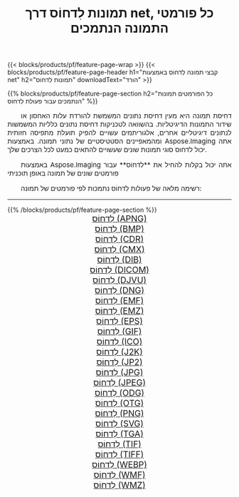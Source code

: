 ﻿---
title: תמונות לִדחוֹס דרך net, כל פורמטי התמונה הנתמכים 
weight: 3920
url: /he/net/compress 
lang: he
langdirlevel: 2
locales: zh-hans,ja,it,ru,de,es,fr,nl,id,lt,pl,pt,vi,tr,ko,zh-hant,ar,hi,th,sv,cs,uk,he
description: באמצעות Aspose.Imaging תוכל בקלות לִדחוֹס תמונות באמצעות net
---

{{< blocks/products/pf/feature-page-wrap >}}
{{< blocks/products/pf/feature-page-header h1="קבצי תמונה לִדחוֹס באמצעות net" h2="תמונות לִדחוֹס" downloadText="הורד" >}}


{{% blocks/products/pf/feature-page-section  h2="כל הפורמטים  תמונות הנתמכים עבור פעולת לִדחוֹס" %}}
<p align="justify" style="text-indent:2em;font-size:15px;">
דחיסת תמונה היא מעין דחיסת נתונים המשמשת להורדת עלות האחסון או שידור התמונות הדיגיטליות. בהשוואה לטכניקות דחיסת נתונים כלליות המשמשות לנתונים דיגיטליים אחרים, אלגוריתמים עשויים להפיק תועלת מתפיסה חזותית ומהמאפיינים הסטטיסטיים של נתוני תמונה.
באמצעות Aspose.Imaging אתה יכול לדחוס סוגי תמונות שונים שעשויים להתאים כמעט לכל הצרכים שלך.
</p>
<p align="justify" style="text-indent:2em;font-size:15px;">
באמצעות Aspose.Imaging אתה יכול בקלות להחיל את **לִדחוֹס** עבור פורמטים שונים של תמונה באופן תוכניתי
</p>
<p align="justify" style="text-indent:2em;font-size:15px;">
רשימה מלאה של פעולות לִדחוֹס נתמכות לפי פורמטים של תמונה:
</p>
<hr/>
{{% /blocks/products/pf/feature-page-section %}}
<div class="container-fluid productfamilypage bg-gray">
    <div class="convertypes bg-gray agp-content section">
        <div class="container">
		<div class="row other-converters" style="gap: 10px;font-size: 19px;text-align:center;">
		    <div class='col-md-2 other-converter remove-lp remove-rp'><a href="/imaging/he/net/compress/apng" style="padding:15px;">לִדחוֹס (APNG)</a></div><div class='col-md-2 other-converter remove-lp remove-rp'><a href="/imaging/he/net/compress/bmp" style="padding:15px;">לִדחוֹס (BMP)</a></div><div class='col-md-2 other-converter remove-lp remove-rp'><a href="/imaging/he/net/compress/cdr" style="padding:15px;">לִדחוֹס (CDR)</a></div><div class='col-md-2 other-converter remove-lp remove-rp'><a href="/imaging/he/net/compress/cmx" style="padding:15px;">לִדחוֹס (CMX)</a></div><div class='col-md-2 other-converter remove-lp remove-rp'><a href="/imaging/he/net/compress/dib" style="padding:15px;">לִדחוֹס (DIB)</a></div><div class='col-md-2 other-converter remove-lp remove-rp'><a href="/imaging/he/net/compress/dicom" style="padding:15px;">לִדחוֹס (DICOM)</a></div><div class='col-md-2 other-converter remove-lp remove-rp'><a href="/imaging/he/net/compress/djvu" style="padding:15px;">לִדחוֹס (DJVU)</a></div><div class='col-md-2 other-converter remove-lp remove-rp'><a href="/imaging/he/net/compress/dng" style="padding:15px;">לִדחוֹס (DNG)</a></div><div class='col-md-2 other-converter remove-lp remove-rp'><a href="/imaging/he/net/compress/emf" style="padding:15px;">לִדחוֹס (EMF)</a></div><div class='col-md-2 other-converter remove-lp remove-rp'><a href="/imaging/he/net/compress/emz" style="padding:15px;">לִדחוֹס (EMZ)</a></div><div class='col-md-2 other-converter remove-lp remove-rp'><a href="/imaging/he/net/compress/eps" style="padding:15px;">לִדחוֹס (EPS)</a></div><div class='col-md-2 other-converter remove-lp remove-rp'><a href="/imaging/he/net/compress/gif" style="padding:15px;">לִדחוֹס (GIF)</a></div><div class='col-md-2 other-converter remove-lp remove-rp'><a href="/imaging/he/net/compress/ico" style="padding:15px;">לִדחוֹס (ICO)</a></div><div class='col-md-2 other-converter remove-lp remove-rp'><a href="/imaging/he/net/compress/j2k" style="padding:15px;">לִדחוֹס (J2K)</a></div><div class='col-md-2 other-converter remove-lp remove-rp'><a href="/imaging/he/net/compress/jp2" style="padding:15px;">לִדחוֹס (JP2)</a></div><div class='col-md-2 other-converter remove-lp remove-rp'><a href="/imaging/he/net/compress/jpg" style="padding:15px;">לִדחוֹס (JPG)</a></div><div class='col-md-2 other-converter remove-lp remove-rp'><a href="/imaging/he/net/compress/jpeg" style="padding:15px;">לִדחוֹס (JPEG)</a></div><div class='col-md-2 other-converter remove-lp remove-rp'><a href="/imaging/he/net/compress/odg" style="padding:15px;">לִדחוֹס (ODG)</a></div><div class='col-md-2 other-converter remove-lp remove-rp'><a href="/imaging/he/net/compress/otg" style="padding:15px;">לִדחוֹס (OTG)</a></div><div class='col-md-2 other-converter remove-lp remove-rp'><a href="/imaging/he/net/compress/png" style="padding:15px;">לִדחוֹס (PNG)</a></div><div class='col-md-2 other-converter remove-lp remove-rp'><a href="/imaging/he/net/compress/svg" style="padding:15px;">לִדחוֹס (SVG)</a></div><div class='col-md-2 other-converter remove-lp remove-rp'><a href="/imaging/he/net/compress/tga" style="padding:15px;">לִדחוֹס (TGA)</a></div><div class='col-md-2 other-converter remove-lp remove-rp'><a href="/imaging/he/net/compress/tif" style="padding:15px;">לִדחוֹס (TIF)</a></div><div class='col-md-2 other-converter remove-lp remove-rp'><a href="/imaging/he/net/compress/tiff" style="padding:15px;">לִדחוֹס (TIFF)</a></div><div class='col-md-2 other-converter remove-lp remove-rp'><a href="/imaging/he/net/compress/webp" style="padding:15px;">לִדחוֹס (WEBP)</a></div><div class='col-md-2 other-converter remove-lp remove-rp'><a href="/imaging/he/net/compress/wmf" style="padding:15px;">לִדחוֹס (WMF)</a></div><div class='col-md-2 other-converter remove-lp remove-rp'><a href="/imaging/he/net/compress/wmz" style="padding:15px;">לִדחוֹס (WMZ)</a></div>
                </div>
        </div>
    </div>
</div>
<br/>
